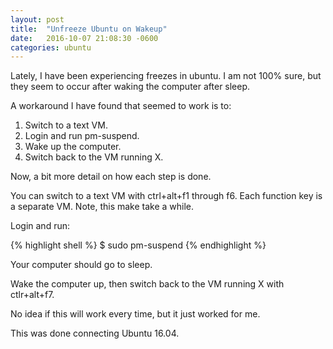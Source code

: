 ```yaml
---
layout: post
title:  "Unfreeze Ubuntu on Wakeup"
date:   2016-10-07 21:08:30 -0600
categories: ubuntu
---
```

Lately, I have been experiencing freezes in ubuntu. I am not 100% sure, but they seem to occur after waking the computer after sleep.

A workaround I have found that seemed to work is to:

1. Switch to a text VM.
2. Login and run pm-suspend.
3. Wake up the computer.
4. Switch back to the VM running X.

Now, a bit more detail on how each step is done.

You can switch to a text VM with ctrl+alt+f1 through f6. Each function key is a separate VM. Note, this make take a while.

Login and run:

{% highlight shell %}
$ sudo pm-suspend
{% endhighlight %}

Your computer should go to sleep.

Wake the computer up, then switch back to the VM running X with ctlr+alt+f7.

No idea if this will work every time, but it just worked for me.

This was done connecting Ubuntu 16.04.
